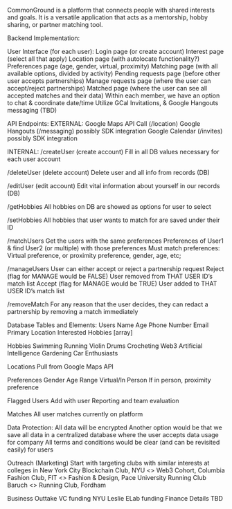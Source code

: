 CommonGround is a platform that connects people with shared interests and goals. It is a versatile application that acts as a mentorship, hobby sharing, or partner matching tool. 

Backend Implementation:

User Interface (for each user):
Login page (or create account)
Interest page (select all that apply)
Location page (with autolocate functionality?)
Preferences page (age, gender, virtual, proximity)
Matching page (with all available options, divided by activity)
Pending requests page (before other user accepts partnerships)
Manage requests page (where the user can accept/reject partnerships)
Matched page (where the user can see all accepted matches and their data)
Within each member, we have an option to chat & coordinate date/time
Utilize GCal Invitations, & Google Hangouts messaging (TBD)

API Endpoints:
EXTERNAL:
Google Maps API Call (/location)
Google Hangouts (/messaging) possibly SDK integration
Google Calendar (/invites) possibly SDK integration

INTERNAL:
/createUser  (create account) 
Fill in all DB values necessary for each user account


/deleteUser (delete account)
Delete user and all info from records (DB)

/editUser (edit account)
Edit vital information about yourself in our records (DB)


/getHobbies
All hobbies on DB are showed as options for user to select


/setHobbies
All hobbies that user wants to match for are saved under their ID 

/matchUsers Get the users with the same preferences
Preferences of User1 & find User2 (or multiple) with those preferences
Must match preferences:
Virtual preference, or proximity preference, gender, age, etc;


/manageUsers
User can either accept or reject a partnership request
Reject (flag for MANAGE would be FALSE)
User removed from THAT USER ID’s match list
Accept (flag for MANAGE would be TRUE)
User added to THAT USER ID’s match list


/removeMatch
For any reason that the user decides, they can redact a partnership by removing a match immediately
	

Database
Tables and Elements:
Users
Name
Age
Phone Number
Email
Primary Location
Interested Hobbies [array]


Hobbies 
Swimming
Running
Violin
Drums
Crocheting
Web3
Artificial Intelligence
Gardening
Car Enthusiasts

Locations
Pull from Google Maps API

Preferences
Gender
Age Range
Virtual/In Person
If in person, proximity preference


Flagged Users
Add with user Reporting and team evaluation


Matches
All user matches currently on platform

Data Protection:
All data will be encrypted
Another option would be that we save all data in a centralized database where the user accepts data usage for company
All terms and conditions would be clear (and can be revisited easily) for users

Outreach (Marketing)
Start with targeting clubs with similar interests at colleges in New York City
Blockchain Club, NYU <> Web3 Cohort, Columbia
Fashion Club, FIT <> Fashion & Design, Pace University
Running Club Baruch <> Running Club, Fordham

Business Outtake
VC funding
NYU Leslie ELab funding
Finance Details TBD


